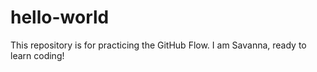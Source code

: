 # hello-world
This repository is for practicing the GitHub Flow.
I am Savanna, ready to learn coding!
